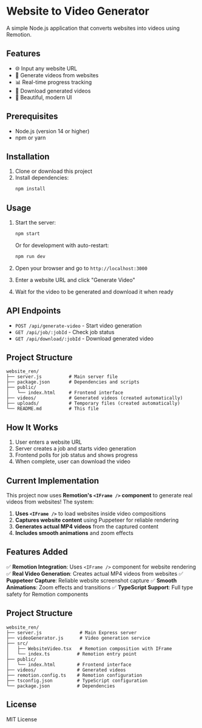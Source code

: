 # Website to Video Generator

A simple Node.js application that converts websites into videos using Remotion.

## Features

- 🌐 Input any website URL
- 🎥 Generate videos from websites
- 📊 Real-time progress tracking
- 💾 Download generated videos
- 🎨 Beautiful, modern UI

## Prerequisites

- Node.js (version 14 or higher)
- npm or yarn

## Installation

1. Clone or download this project
2. Install dependencies:
   ```bash
   npm install
   ```

## Usage

1. Start the server:
   ```bash
   npm start
   ```
   
   Or for development with auto-restart:
   ```bash
   npm run dev
   ```

2. Open your browser and go to `http://localhost:3000`

3. Enter a website URL and click "Generate Video"

4. Wait for the video to be generated and download it when ready

## API Endpoints

- `POST /api/generate-video` - Start video generation
- `GET /api/job/:jobId` - Check job status
- `GET /api/download/:jobId` - Download generated video

## Project Structure

```
website_ren/
├── server.js          # Main server file
├── package.json       # Dependencies and scripts
├── public/
│   └── index.html     # Frontend interface
├── videos/            # Generated videos (created automatically)
├── uploads/           # Temporary files (created automatically)
└── README.md          # This file
```

## How It Works

1. User enters a website URL
2. Server creates a job and starts video generation
3. Frontend polls for job status and shows progress
4. When complete, user can download the video

## Current Implementation

This project now uses **Remotion's `<IFrame />` component** to generate real videos from websites! The system:

1. **Uses `<IFrame />`** to load websites inside video compositions
2. **Captures website content** using Puppeteer for reliable rendering
3. **Generates actual MP4 videos** from the captured content
4. **Includes smooth animations** and zoom effects

## Features Added

✅ **Remotion Integration**: Uses `<IFrame />` component for website rendering
✅ **Real Video Generation**: Creates actual MP4 videos from websites
✅ **Puppeteer Capture**: Reliable website screenshot capture
✅ **Smooth Animations**: Zoom effects and transitions
✅ **TypeScript Support**: Full type safety for Remotion components

## Project Structure

```
website_ren/
├── server.js              # Main Express server
├── videoGenerator.js      # Video generation service
├── src/
│   ├── WebsiteVideo.tsx   # Remotion composition with IFrame
│   └── index.ts          # Remotion entry point
├── public/
│   └── index.html        # Frontend interface
├── videos/               # Generated videos
├── remotion.config.ts    # Remotion configuration
├── tsconfig.json         # TypeScript configuration
└── package.json          # Dependencies
```

## License

MIT License 